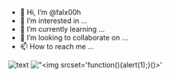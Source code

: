 - 👋 Hi, I’m @falx00h
- 👀 I’m interested in ...
- 🌱 I’m currently learning ...
- 💞️ I’m looking to collaborate on ...
- 📫 How to reach me ...

![text](https://avatars.githubusercontent.com/u/92805783?s=40&v=4)
!["<img srcset='function(){alert(1);}()>'](https://avatars.githubusercontent.com/u/92805783?s=40&v=2)
